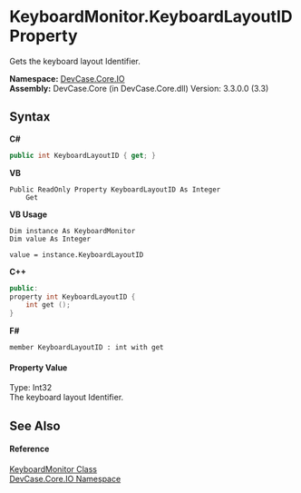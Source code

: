# KeyboardMonitor.KeyboardLayoutID Property 
 

Gets the keyboard layout Identifier.

**Namespace:**&nbsp;<a href="N_DevCase_Core_IO">DevCase.Core.IO</a><br />**Assembly:**&nbsp;DevCase.Core (in DevCase.Core.dll) Version: 3.3.0.0 (3.3)

## Syntax

**C#**<br />
``` C#
public int KeyboardLayoutID { get; }
```

**VB**<br />
``` VB
Public ReadOnly Property KeyboardLayoutID As Integer
	Get
```

**VB Usage**<br />
``` VB Usage
Dim instance As KeyboardMonitor
Dim value As Integer

value = instance.KeyboardLayoutID

```

**C++**<br />
``` C++
public:
property int KeyboardLayoutID {
	int get ();
}
```

**F#**<br />
``` F#
member KeyboardLayoutID : int with get

```


#### Property Value
Type: Int32<br />The keyboard layout Identifier.

## See Also


#### Reference
<a href="T_DevCase_Core_IO_KeyboardMonitor">KeyboardMonitor Class</a><br /><a href="N_DevCase_Core_IO">DevCase.Core.IO Namespace</a><br />